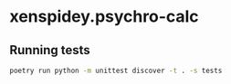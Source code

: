 # xenspidey.psychro-calc

## Running tests

```bash
poetry run python -m unittest discover -t . -s tests
```
